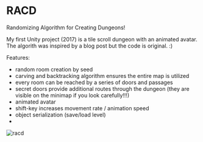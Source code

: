# RACD
 
Randomizing Algorithm for Creating Dungeons!

My first Unity project (2017) is a tile scroll dungeon with an animated avatar.  The algorith was inspired by a blog post but the code is original. :)

Features:

* random room creation by seed
* carving and backtracking algorithm ensures the entire map is utilized
* every room can be reached by a series of doors and passages
* secret doors provide additional routes through the dungeon (they are visible on the minimap if you look carefully!!!)
* animated avatar
* shift-key increases movement rate / animation speed
* object serialization (save/load level)
* 
![racd](https://user-images.githubusercontent.com/74695555/108581058-9fdeec80-72eb-11eb-95fe-32e8bc4f35fe.png)
